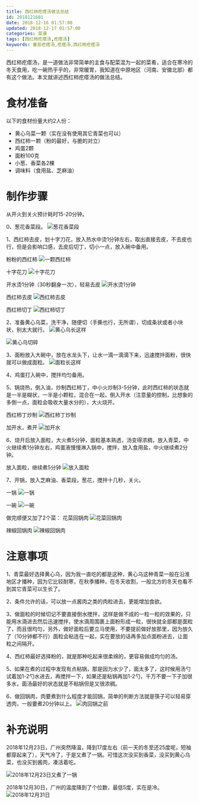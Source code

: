 ```yaml
---
title: 西红柿疙瘩汤做法总结
id: 2018121601
date: 2018-12-16 01:57:00
updated: 2018-12-17 01:57:00
categories: 菜谱
tags: [西红柿疙瘩汤,疙瘩汤]
keywords: 番茄疙瘩汤,疙瘩汤,西红柿疙瘩汤
---
```



西红柿疙瘩汤，是一道做法非常简单的主食与配菜混为一起的菜肴，适合在寒冷的冬天食用，吃一碗热乎乎的，非常暖胃，我知道在中原地区（河南、安徽北部）都有这个做法。本文就讲述西红柿疙瘩汤的做法总结。

<!-- more -->


# 食材准备


以下的食材份量大约2人份：
- 黄心乌菜一颗（实在没有使用其它青菜也可以）
- 西红柿一颗（粉的最好，与脆的对立）
- 鸡蛋2颗
- 面粉100克
- 小葱、香菜各2棵
- 调味料（食用盐、芝麻油）


# 制作步骤


从开火到关火预计耗时15-20分钟。

0、葱花香菜段。
![葱花香菜段](https://raw.githubusercontent.com/iplaypi/img-playpi/master/img/old/b7f2e3a3gy1fya5zv7hnmj229s29s4qq.jpg "葱花香菜段")

1、西红柿去皮，划十字刀花，放入热水中烫1分钟左右，取出直接去皮，不去皮也行，但是会影响口感，去皮后切丁，切小一点，放入碗中备用。

粉粉的西红柿
![一颗西红柿](https://raw.githubusercontent.com/iplaypi/img-playpi/master/img/old/b7f2e3a3gy1fya5kxue8tj229s29se81.jpg "一颗西红柿")

十字花刀
![十字花刀](https://raw.githubusercontent.com/iplaypi/img-playpi/master/img/old/b7f2e3a3gy1fypwaageagj229s29shdt.jpg "十字花刀")

开水烫1分钟（30秒翻身一次），轻易去皮
![开水烫1分钟](https://raw.githubusercontent.com/iplaypi/img-playpi/master/img/old/b7f2e3a3gy1fypwbgrggsj229s29shdt.jpg "开水烫1分钟")

西红柿去皮
![西红柿去皮](https://raw.githubusercontent.com/iplaypi/img-playpi/master/img/old/b7f2e3a3gy1fypwc37dlbj229s29sb2a.jpg "西红柿去皮")

西红柿切丁
![西红柿切丁](https://raw.githubusercontent.com/iplaypi/img-playpi/master/img/old/b7f2e3a3gy1fypwcm3w8nj229s29s4qq.jpg "西红柿切丁")

2、准备黄心乌菜，洗干净，随便切（手撕也行，无所谓），切成条状或者小块状，别太大就行。
![黄心乌长这样](https://raw.githubusercontent.com/iplaypi/img-playpi/master/img/old/b7f2e3a3gy1fyp2f1kua2j229s29skjl.jpg "黄心乌长这样")

![黄心乌切碎](https://raw.githubusercontent.com/iplaypi/img-playpi/master/img/old/b7f2e3a3gy1fya5m1xtc6j229s29su0x.jpg "黄心乌切碎")

3、面粉放入大碗中，放在水龙头下，让水一滴一滴滴下来，迅速搅拌面粉，很快就可以做成面粒。
![面粒长这样](https://raw.githubusercontent.com/iplaypi/img-playpi/master/img/old/b7f2e3a3gy1fya5otcr3mj229s29s7wi.jpg "面粒长这样")

4、鸡蛋打入碗中，搅拌均匀备用。

5、锅烧热，倒入油，炒制西红柿丁，中小火炒制3-5分钟，此时西红柿的状态就是一半是糊状，一半是小颗粒，混合在一起，倒入开水（注意量的控制，比想象的多倒一点，面粒会吸收大量水分的），大火烧开。

西红柿丁炒制
![西红柿丁炒制](https://raw.githubusercontent.com/iplaypi/img-playpi/master/img/old/b7f2e3a3gy1fypwi298lzj229s29snpe.jpg "西红柿丁炒制")

加开水，煮开
![加开水](https://raw.githubusercontent.com/iplaypi/img-playpi/master/img/old/b7f2e3a3gy1fypwinvlclj229s29s4qq.jpg "加开水")

6、烧开后放入面粒，大火煮5分钟，面粒基本熟透，汤变得浓稠，放入青菜，中火继续煮1分钟左右，鸡蛋液慢慢淋入锅中，搅拌，放入食用盐，中火继续煮2分钟。

放入面粒，继续煮5分钟
![放入面粒](https://raw.githubusercontent.com/iplaypi/img-playpi/master/img/old/b7f2e3a3gy1fypwjke2u4j229s29s7wi.jpg "放入面粒")

7、开锅，放入芝麻油、香菜段，葱花，搅拌十几秒，关火。

一锅
![一锅](https://raw.githubusercontent.com/iplaypi/img-playpi/master/img/old/b7f2e3a3gy1fy94yo4wibj229s29snpd.jpg "一锅")

一碗
![一碗](https://raw.githubusercontent.com/iplaypi/img-playpi/master/img/old/b7f2e3a3gy1fya5xkeysqj229s29shdt.jpg "一碗")

做完顺便又加了2个菜：
花菜回锅肉
![花菜回锅肉](https://raw.githubusercontent.com/iplaypi/img-playpi/master/img/old/b7f2e3a3gy1fya60u5iacj229s29se81.jpg "花菜回锅肉")

辣椒回锅肉
![辣椒回锅肉](https://raw.githubusercontent.com/iplaypi/img-playpi/master/img/old/b7f2e3a3gy1fya61058ppj229s29su0x.jpg "辣椒回锅肉")


# 注意事项

1、青菜最好选择黄心乌，因为我一直吃的都是这种，黄心乌这种青菜一般在沿淮地区才播种，因为它比较耐寒，在秋季播种，在冬天收割，一般北方的冬天也看不到其它青菜可以生长了。

2、条件允许的话，可以放一点酱肉之类的肉粒进去，更能增加食欲。

3、做面粒的时候切记不要直接倒水搅拌，这样是做不成的一粒一粒的效果的，只能用水滴进去然后迅速搅拌，使水滴周围裹上面粉形成一粒，很快就全部都是面粒了，而且很均匀，另外，做好面粒后要立马使用，不要提前做好放那里，因为放久了（10分钟都不行）面粒会粘连在一起，实在要放的话再多加点面粉进去，让面粒之间隔开。

4、西红柿最好选择粉的，就是那种吃起来很柔绵的，更容易做成均匀的汤。

5、如果在煮的过程中发现有点粘锅，那是因为水少了，面太多了，这时候用汤勺试着加1-2勺水进去，再搅拌一下，如果还是粘锅再加1-2勺，千万不要一下子加很多水，面汤最好的状态就是不粘锅但是又很浓稠。

6、做回锅肉，肉要煮到什么程度才能回锅，简单的判断方法就是筷子可以轻易穿透肉，一般要煮20分钟以上。
![肉回锅之前](https://raw.githubusercontent.com/iplaypi/img-playpi/master/img/old/b7f2e3a3gy1fya63x2errj229s29snpd.jpg "肉回锅之前")


# 补充说明


2018年12月23日，广州突然降温，降到17度左右（前一天的冬至还25度呢，短袖都穿起来了），天气冷了，于是又煮了一锅。可惜这次没买到香菜，没买到黄心乌菜，也没买到酱肉，凑活着吃。

![2018年12月23日又煮了一锅](https://raw.githubusercontent.com/iplaypi/img-playpi/master/img/old/b7f2e3a3gy1fyiauqznd7j229s29sx6p.jpg "2018年12月23日又煮了一锅")

2018年12月30日，广州的温度降到了个位数，最低5度，实在是冷。
![2018年12月31日](https://raw.githubusercontent.com/iplaypi/img-playpi/master/img/old/b7f2e3a3gy1fypwm9ud6ij229s29shdt.jpg "2018年12月31日")

